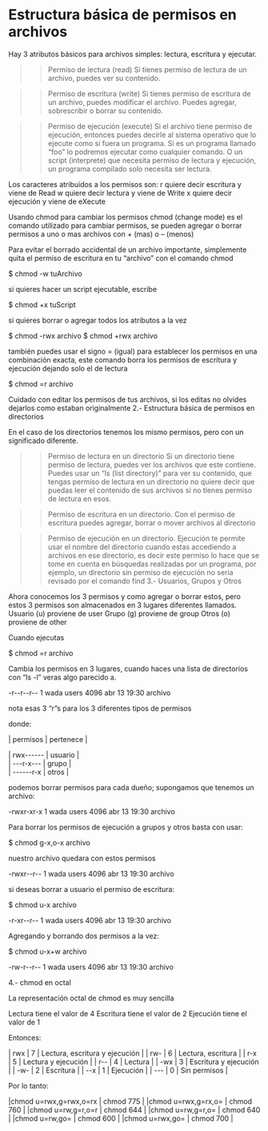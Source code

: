 # Estructura básica de permisos en archivos

Hay 3 atributos básicos para archivos simples: lectura, escritura y ejecutar.

>> Permiso de lectura (read)
Si tienes permiso de lectura de un archivo, puedes ver su contenido.

>> Permiso de escritura (write)
Si tienes permiso de escritura de un archivo, puedes modificar el archivo. Puedes agregar, sobrescribir o borrar su contenido.

>> Permiso de ejecución (execute)
Si el archivo tiene permiso de ejecución, entonces puedes decirle al sistema operativo que lo ejecute como si fuera un programa. Si es un programa llamado “foo” lo podremos ejecutar como cualquier comando.
O un script (interprete) que necesita permiso de lectura y ejecución, un programa compilado solo necesita ser lectura.

Los caracteres atribuidos a los permisos son:
r quiere decir escritura y viene de Read
w quiere decir lectura y viene de Write
x quiere decir ejecución y viene de eXecute

Usando chmod para cambiar los permisos
chmod (change mode) es el comando utilizado para cambiar permisos, se pueden agregar o borrar permisos a uno o mas archivos con + (mas) o – (menos)

Para evitar el borrado accidental de un archivo importante, simplemente quita el permiso de escritura en tu “archivo” con el comando chmod

$ chmod -w tuArchivo

si quieres hacer un script ejecutable, escribe

$ chmod +x tuScript

si quieres borrar o agregar todos los atributos a la vez

$ chmod -rwx archivo
$ chmod +rwx archivo

también puedes usar el signo = (igual) para establecer los permisos en una combinación exacta, este comando borra los permisos de escritura y ejecución dejando solo el de lectura

$ chmod =r archivo

Cuidado con editar los permisos de tus archivos, si los editas no olvides dejarlos como estaban originalmente
2.- Estructura básica de permisos en directorios

En el caso de los directorios tenemos los mismo permisos, pero con un significado diferente.

>> Permiso de lectura en un directorio
Si un directorio tiene permiso de lectura, puedes ver los archivos que este contiene. Puedes usar un “ls (list directory)” para ver su contenido, que tengas permiso de lectura en un directorio no quiere decir que puedas leer el contenido de sus archivos si no tienes permiso de lectura en esos.

>> Permiso de escritura en un directorio.
Con el permiso de escritura puedes agregar, borrar o mover archivos al directorio

>> Permiso de ejecución en un directorio.
Ejecución te permite usar el nombre del directorio cuando estas accediendo a archivos en ese directorio, es decir este permiso lo hace que se tome en cuenta en búsquedas realizadas por un programa, por ejemplo, un directorio sin permiso de ejecución no seria revisado por el comando find
3.- Usuarios, Grupos y Otros

Ahora conocemos los 3 permisos y como agregar o borrar estos, pero estos 3 permisos son almacenados en 3 lugares diferentes llamados.
Usuario (u) proviene de user
Grupo (g) proviene de group
Otros (o) proviene de other

Cuando ejecutas

$ chmod =r archivo

Cambia los permisos en 3 lugares, cuando haces una lista de directorios con “ls -l” veras algo parecido a.

-r--r--r--    1  wada  users  4096 abr 13 19:30 archivo

nota esas 3 “r”s para los 3 diferentes tipos de permisos

donde:


|  permisos   |  pertenece  |  

|  rwx------  | usuario     |  
|  ---r-x---  | grupo       |  
|  ------r-x  | otros       |  


podemos borrar permisos para cada dueño; supongamos que tenemos un archivo:

-rwxr-xr-x    1  wada  users  4096 abr 13 19:30 archivo

Para borrar los permisos de ejecución a grupos y otros basta con usar:

$ chmod g-x,o-x archivo

nuestro archivo quedara con estos permisos

-rwxr--r--    1  wada  users  4096 abr 13 19:30 archivo

si deseas borrar a usuario el permiso de escritura:

$ chmod u-x archivo

-r-xr--r--    1  wada  users  4096 abr 13 19:30 archivo

Agregando y borrando dos permisos a la vez:

$ chmod u-x+w archivo

-rw-r--r--    1  wada  users  4096 abr 13 19:30 archivo


4.- chmod en octal

La representación octal de chmod es muy sencilla

Lectura tiene el valor de 4
Escritura tiene el valor de 2
Ejecución tiene el valor de 1

Entonces:

| rwx |  7  | Lectura, escritura y ejecución    |
| rw- |  6  | Lectura, escritura        |
| r-x |  5  | Lectura y ejecución       |
| r-- |  4  | Lectura               |
| -wx |  3  | Escritura y ejecución             |
| -w- |  2  | Escritura                         |
| --x |  1  | Ejecución             |
| --- |  0  | Sin permisos          |

Por lo tanto:

|chmod u=rwx,g=rwx,o=rx  | chmod 775 | 
|chmod u=rwx,g=rx,o=     | chmod 760 |
|chmod u=rw,g=r,o=r      | chmod 644 |
|chmod u=rw,g=r,o=       | chmod 640 |
|chmod u=rw,go=          | chmod 600 |
|chmod u=rwx,go=         | chmod 700 |
     
